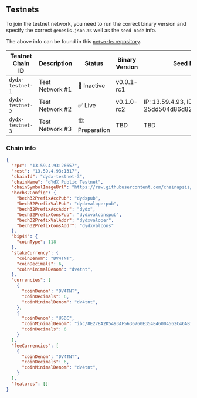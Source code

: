 ## Testnets

To join the testnet network, you need to run the correct binary version and specify the correct `genesis.json` as well as the `seed node` info.

The above info can be found in this [`networks` repository](https://github.com/dydxprotocol/networks).

| Testnet Chain ID | Description     | Status        | Binary Version | Seed Node ID and IP Address                                  | Github                                                                    |
| ---------------- | --------------- | ------------- | -------------- | ------------------------------------------------------------ | ------------------------------------------------------------------------- |
| `dydx-testnet-1` | Test Network #1 | 🔴 Inactive    | v0.0.1-rc1     |                                                              | [Link](https://github.com/dydxprotocol/networks/tree/main/dydx-testnet-1) |
| `dydx-testnet-2` | Test Network #2 | ✅ Live        | v0.1.0-rc2     | IP: 13.59.4.93, ID: 25dd504d86d82673b9cf94fe78c00714f236c9f8 | [Link](https://github.com/dydxprotocol/networks/tree/main/dydx-testnet-2) |
| `dydx-testnet-3` | Test Network #3 | 🏗️ Preparation | TBD            | TBD                                                          | TBD                                                                       |


### Chain info
```json
{
  "rpc": "13.59.4.93:26657",
  "rest": "13.59.4.93:1317",
  "chainId": "dydx-testnet-3",
  "chainName": "dYdX Public Testnet",
  "chainSymbolImageUrl": "https://raw.githubusercontent.com/chainapsis/keplr-chain-registry/main/images/dydx-testnet-3/chain.png",
  "bech32Config": {
    "bech32PrefixAccPub": "dydxpub",
    "bech32PrefixValPub": "dydxvaloperpub",
    "bech32PrefixAccAddr": "dydx",
    "bech32PrefixConsPub": "dydxvalconspub",
    "bech32PrefixValAddr": "dydxvaloper",
    "bech32PrefixConsAddr": "dydxvalcons"
  },
  "bip44": {
    "coinType": 118
  },
  "stakeCurrency": {
    "coinDenom": "DV4TNT",
    "coinDecimals": 6,
    "coinMinimalDenom": "dv4tnt",
  },
  "currencies": [
    {
      "coinDenom": "DV4TNT",
      "coinDecimals": 6,
      "coinMinimalDenom": "dv4tnt",
    },
    {
      "coinDenom": "USDC",
      "coinMinimalDenom": "ibc/8E27BA2D5493AF5636760E354E46004562C46AB7EC0CC4C1CA14E9E20E2545B5",
      "coinDecimals": 6
    }
  ],
  "feeCurrencies": [
    {
      "coinDenom": "DV4TNT",
      "coinDecimals": 6,
      "coinMinimalDenom": "dv4tnt",
    }
  ],
  "features": []
}
```
